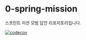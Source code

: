 # 0-spring-mission
스프린트 미션 모범 답안 리포지토리입니다.

[![codecov](https://codecov.io/gh/normaldeve/1-sprint-mission/branch/part3-김준우-dev/graph/badge.svg)](https://codecov.io/gh/normaldeve/1-sprint-mission)